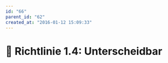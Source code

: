 ```yaml
---
id: "66"
parent_id: "62"
created_at: "2016-01-12 15:09:33"
---
```


# 📜 Richtlinie 1.4: Unterscheidbar